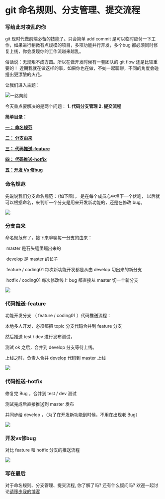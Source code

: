 # git 命名规则、分支管理、提交流程





### 写给此时凌乱的你

git 现时代做前端必备的技能了。只会简单 add  commit  是可以临时应付一下工作，如果进行稍微有点规模的项目，多项功能并行开发，多个bug 都必须同时修复上线，你会发现你的工作流越来越乱。

俗话说：无规矩不成方圆。所以在做开发时候有一套团队的 git flow 还是比较重要的！ 近期我就在做这样的事，如果你也在做，不妨一起聊聊，不同的角度会碰撞出更漂酿的火花。

让我们进入主题：

![一路向前](https://img-crs.vchangyi.com/2020/10/28/2637bbd1afb64bd84a307b791395aa1c.jpeg)



今天重点要解决的是两个问题： **1. 代码分支管理      2. 提交流程**

**简单目录：**

**[一： 命名规范](#命名规范)**

**[二： 分支由来](#分支由来)**

**[三： 代码推送-feature](#代码推送-feature)**

**[四： 代码推送-hotfix](#代码推送-hotfix)**

**[五：开发 Vs 修bug](#开发vs修bug)**





### 命名规范

先说说我们分支命名规范：（如下图）。 是在每个成员心中埋下一个伏笔， 以后就可以根据命名，来判断一个分支是用来开发新功能的，还是在修改 bug。

![](https://img-crs.vchangyi.com/2020/10/28/57b0c182a5ab6b18d9ad7e7303043d53.jpeg)



### 分支由来

命名规范有了，接下来聊聊每一分支的由来：

​        master                                    是石头缝里蹦出来的

​        develop                                  是 master 的长子

​        feature / coding01                 每次新功能开发都是从由 develop 切出来的新分支

​        hotfix / coding01                     每次修改线上 bug  都直接从 master 切一个新分支

![](https://img-crs.vchangyi.com/2020/10/28/bfb2b91dc590e87bd88cda509dba42bb.jpeg)

### 代码推送-feature

功能开发分支 （ feature / coding01 ）代码推送流程：

本地多人开发，必须都把 topic 分支代码合并到 feature 分支

 然后推送 test / dev 进行发布测试，

 测试 ok 之后，合并到 develop 分支等待上线。 

 上线之时，负责人合并 develop 代码到 master 上线

![](https://img-crs.vchangyi.com/2020/10/28/feaf77147d592f3a3df6af2da30ea2f3.jpeg)

### 代码推送-hotfix

修复完 Bug ，合并到 test / dev 测试

测试完成后直接推送到 master 发布

并同步给 develop ，（为了在开发新功能到时候，不用在出现老 Bug）

![](https://img-crs.vchangyi.com/2020/10/28/e332e0a9f240667ea27eef0038776d39.jpeg)



### 开发vs修bug

对比 feature 和 hotfix 分支的推送流程

![](https://img-crs.vchangyi.com/2020/10/28/76271fd12ea1c39d9480a119061dc8f9.jpeg)



### 写在最后

对于命名规则、分支管理、提交流程, 你了解了吗?  还有什么疑问吗?  欢迎一起讨论[请移步我的博客](https://www.jianshu.com/p/d408811c8bc0)